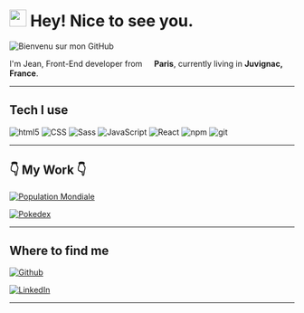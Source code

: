 <h1><img src="https://emojis.slackmojis.com/emojis/images/1605478401/10874/cool_cowboy.png?1605478401" width="30"/> Hey! Nice to see you.</h1>


![Bienvenu sur mon GitHub](https://user-images.githubusercontent.com/86407531/144469733-9f78aa58-143f-4c68-baa1-2e256cb248c8.png)


<p>I'm Jean, Front-End developer from <img src="https://cdn-icons-png.flaticon.com/512/197/197560.png" width="13"/> <b>Paris</b>, currently living in <b>Juvignac, France</b>. </p>
<hr/>
<h2>Tech I use</h2>

<p>
  <img alt="html5" src="https://img.shields.io/badge/-HTML5-E34F26?style=flat-square&logo=html5&logoColor=white" />
  <img alt="CSS" src="https://img.shields.io/badge/-CSS-1a73e8?style=flat-square&logo=CSS3&logoColor=white" />
  <img alt="Sass" src="https://img.shields.io/badge/-Sass-CC6699?style=flat-square&logo=sass&logoColor=white" />
  <img alt="JavaScript" src="https://img.shields.io/badge/-JavaScript-F7DF1E?style=flat-square&logo=Javascript&logoColor=white" />
  <img alt="React" src="https://img.shields.io/badge/-React-45b8d8?style=flat-square&logo=react&logoColor=white" />
  <img alt="npm" src="https://img.shields.io/badge/-NPM-CB3837?style=flat-square&logo=npm&logoColor=white" />
  <img alt="git" src="https://img.shields.io/badge/-Git-F05032?style=flat-square&logo=git&logoColor=white" />
</p>
<hr/>

<h2>👇 My Work 👇</h2>
<p><a href="https://mystifying-gates-7f2b1a.netlify.app/" target="_blank"><img alt="Population Mondiale" src="https://img.shields.io/badge/-Population%20Mondiale-blue?style=for-the-badge&logo=appveyor"><a/></p>
<p><a href="https://wizardly-nightingale-4dbdb7.netlify.app/" target="_blank"><img alt="Pokedex" src="https://img.shields.io/badge/-Pokedex%20-blueviolet?style=for-the-badge&logo=appveyor"><a/></p>
<hr/>  

<h2>Where to find me</h2>
<p><a href="https://github.com/Jeandevweb" target="_blank"><img alt="Github" src="https://img.shields.io/badge/GitHub-%2312100E.svg?&style=for-the-badge&logo=Github&logoColor=white"></a></p>
<p><a href="https://www.linkedin.com/in/jean-martial" target="_blank"><img alt="LinkedIn" src="https://img.shields.io/badge/linkedin-%230077B5.svg?&style=for-the-badge&logo=linkedin&logoColor=white" /></a> 
</p>

------------

